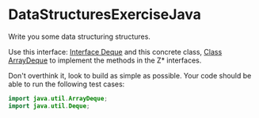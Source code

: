 # DataStructuresExerciseJava
Write you some data structuring structures.


Use this interface: [Interface Deque<E>](https://docs.oracle.com/javase/8/docs/api/java/util/Deque.html) and this concrete class,
[Class ArrayDeque<E>](https://docs.oracle.com/javase/8/docs/api/java/util/ArrayDeque.html) to implement the methods in the Z* interfaces.

Don't overthink it, look to build as simple as possible. Your code should be able to run the following test cases:

```java
import java.util.ArrayDeque;
import java.util.Deque;

